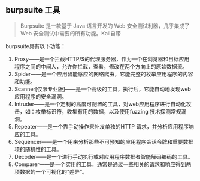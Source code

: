## burpsuite 工具

> Burpsuite 是一款基于 Java 语言开发的 Web 安全测试利器，几乎集成了 Web 安全测试中需要的所有功能。Kail自带

burpsuite具有以下功能：
1. Proxy——是一个拦截HTTP/S的代理服务器，作为一个在浏览器和目标应用程序之间的中间人，允许你拦截，查看，修改在两个方向上的原始数据流。
2. Spider——是一个应用智能感应的网络爬虫，它能完整的枚举应用程序的内容和功能。
3. Scanner[仅限专业版]——是一个高级的工具，执行后，它能自动地发现web 应用程序的安全漏洞。
4. Intruder——是一个定制的高度可配置的工具，对web应用程序进行自动化攻击，如：枚举标识符，收集有用的数据，以及使用fuzzing 技术探测常规漏洞。
5. Repeater——是一个靠手动操作来补发单独的HTTP 请求，并分析应用程序响应的工具。
6. Sequencer——是一个用来分析那些不可预知的应用程序会话令牌和重要数据项的随机性的工具。
7. Decoder——是一个进行手动执行或对应用程序数据者智能解码编码的工具。
8. Comparer——是一个实用的工具，通常是通过一些相关的请求和响应得到两项数据的一个可视化的“差异”。
